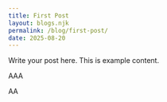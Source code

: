 ```yaml
---
title: First Post
layout: blogs.njk
permalink: /blog/first-post/
date: 2025-08-20
---
```


Write your post here. This is example content.

AAA

AA